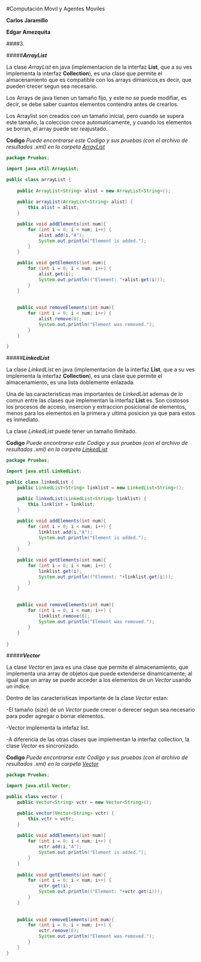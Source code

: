 #Computación Movil y Agentes Moviles

**Carlos Jaramillo**

**Edgar Amezquita**

####3.

#####__*ArrayList*__

La clase *ArrayList* en java (implementacion de la interfaz **List**, que a su ves implementa la interfaz **Collection**), es una clase que permite el almacenamiento que es compatible con los arrays dimanicos,es decir, que pueden crecer segun sea necesario.

Los Arrays de java tienen un tamaño fijo, y este no se puede modifiar, es decir, se debe saber cuantos elementos contendra antes de crearlos.

Los Arraylist son creados con un tamaño inicial, pero cuando se supera este tamaño, la coleccion crece automaticamente, y cuando los elementos se borran, el array puede ser reajustado.

__Codigo__ *Puede encontrarse este Codigo y sus pruebas (con el archivo de resultados .xml) en la carpeta [ArrayList](https://github.com/carlosjara/Moviles1/tree/master/Punto3/ArrayList)*

```java
package Pruebas;

import java.util.ArrayList;

public class arrayList {
	
	public ArrayList<String> alist = new ArrayList<String>();
	
	public arrayList(ArrayList<String> alist) {
		this.alist = alist;
	}

	public void addElements(int num){
		for (int i = 0; i < num; i++) {
			alist.add(i,"A");
			System.out.println("Element is added.");
		}
	}

	public void getElements(int num){
		for (int i = 0; i < num; i++) {
			alist.get(i);
			System.out.println(("Element: "+alist.get(i)));
		}
	}
	
	
	public void removeElements(int num){
		for (int i = 0; i < num; i++) {
			alist.remove(0);
			System.out.println("Element was removed.");
		}
	}

}
```

#####__*LinkedList*__

La clase *LinkedList* en java (implementacion de la interfaz **List**, que a su ves implementa la interfaz **Collection**), es una clase que permite el almacenamiento, es una lista doblemente enlazada.

Una de las caracteristicas mas importantes de *LinkedList* ademas de lo comun entre las clases que implementan la interfaz **List** es. Son costosos los procesos de acceso, insercion y extraccion posicional de elementos, menos para los elementos en la primera y ultima posicion ya que para estos es inmediato.

La clase *LinkedList* puede tener un tamaño ilimitado.

__Codigo__ *Puede encontrarse este Codigo y sus pruebas (con el archivo de resultados .xml) en la carpeta [LinkedList](https://github.com/carlosjara/Moviles1/tree/master/Punto3/LinkedList)*

```java
package Pruebas;

import java.util.LinkedList;

public class linkedList {
	public LinkedList<String> linklist = new LinkedList<String>();

	public linkedList(LinkedList<String> linklist) {
		this.linklist = linklist;
	}
	
	public void addElements(int num){
		for (int i = 0; i < num; i++) {
			linklist.add(i,"A");
			System.out.println("Element is added.");
		}
	}
	
	public void getElements(int num){
		for (int i = 0; i < num; i++) {
			linklist.get(i);
			System.out.println(("Element: "+linklist.get(i)));
		}
	}
	
	
	public void removeElements(int num){
		for (int i = 0; i < num; i++) {
			linklist.remove(0);
			System.out.println("Element was removed.");
		}
	}
	
}
```

#####__*Vector*__

La clase *Vector* en java es una clase que permite el almacenamiento, que implementa una array de objetos que puede extenderse dinamicamente; al igual que un array se puede acceder a los elementos de un *Vector* usando un indice.

Dentro de las caracteristicas importante de la clase *Vector* estan:

-El tamaño (*size*) de un *Vector* puede crecer o derecer segun sea necesario para poder agregar o borrar elementos.

-Vector implementa la intefaz list.

-A diferencia de las otras clases que implementan la interfaz collection, la clase *Vector* es sincronizado.

__Codigo__ *Puede encontrarse este Codigo y sus pruebas (con el archivo de resultados .xml) en la carpeta [Vector](https://github.com/carlosjara/Moviles1/tree/master/Punto3/Vector)*

```java
package Pruebas;

import java.util.Vector;

public class vector {
	public Vector<String> vctr = new Vector<String>();

	public vector(Vector<String> vctr) {
		this.vctr = vctr;
	}
	
	public void addElements(int num){
		for (int i = 0; i < num; i++) {
			vctr.add(i,"A");
			System.out.println("Element is added.");
		}
	}
	
	public void getElements(int num){
		for (int i = 0; i < num; i++) {
			vctr.get(i);
			System.out.println(("Element: "+vctr.get(i)));
		}
	}
	
	
	public void removeElements(int num){
		for (int i = 0; i < num; i++) {
			vctr.remove(0);
			System.out.println("Element was removed.");
		}
	}
}

```